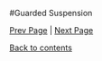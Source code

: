 #Guarded Suspension

<Text Here>

[Prev Page](https://github.com/Krithika-Balan2290/Concurrency-Design-Patterns/blob/master/Docs/double_lock.md) | [Next Page]()
 
 [Back to contents](https://github.com/Krithika-Balan2290/Concurrency-Design-Patterns/blob/master/Index.md)
